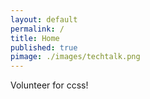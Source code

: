 ```yaml
---
layout: default
permalink: /
title: Home
published: true
pimage: ./images/techtalk.png
---
```


Volunteer for ccss!
